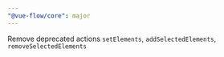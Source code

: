 ```yaml
---
"@vue-flow/core": major
---
```


Remove deprecated actions `setElements`, `addSelectedElements`, `removeSelectedElements`
